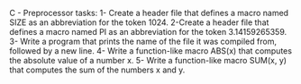 C - Preprocessor
tasks:
1- Create a header file that defines a macro named SIZE as an abbreviation for the token 1024.
2-Create a header file that defines a macro named PI as an abbreviation for the token 3.14159265359.
3- Write a program that prints the name of the file it was compiled from, followed by a new line.
4- Write a function-like macro ABS(x) that computes the absolute value of a number x.
5- Write a function-like macro SUM(x, y) that computes the sum of the numbers x and y.
